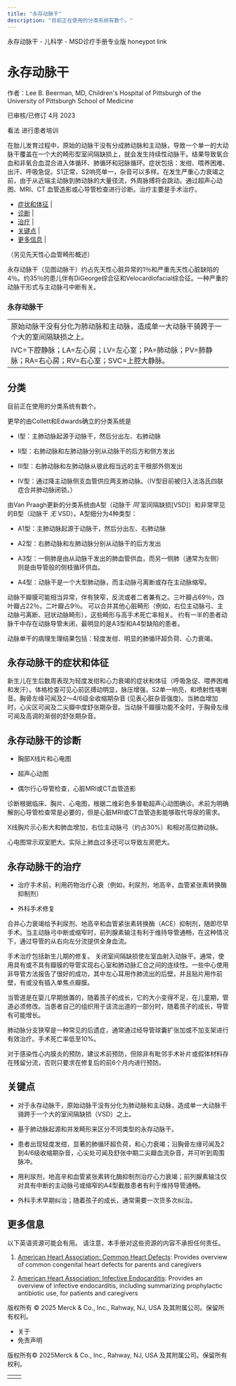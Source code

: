 ```yaml
---
title: "永存动脉干"
description: "目前正在使用的分类系统有数个。"
---
```


﻿永存动脉干 \- 儿科学 \- MSD诊疗手册专业版 honeypot link

# 永存动脉干

作者：Lee B. Beerman, MD, Children's Hospital of Pittsburgh of the University of Pittsburgh School of
Medicine

已审核/已修订 4月 2023

看法 进行患者培训

在胎儿发育过程中，原始的动脉干没有分成肺动脉和主动脉，导致一个单一的大动脉干覆盖在一个大的畸形型室间隔缺损上，就会发生持续性动脉干。结果导致氧合血和非氧合血混合进入体循环、肺循环和冠脉循环。症状包括：发绀、喂养困难、出汗、呼吸急促。S1正常，S2响亮单一，杂音可以多样。在发生严重心力衰竭之前，由于从近端主动脉到肺动脉的大量径流，外周脉搏将会跳动。通过超声心动图、MRI、CT 血管造影或心导管检查进行诊断。治疗主要是手术治疗。

- [症状和体征](#症状和体征_v1096890_zh) \|
- [诊断](#诊断_v1096894_zh) \|
- [治疗](#治疗_v1096906_zh) \|
- [关键点](#关键点_v11550943_zh) \|
- [更多信息](#更多信息_v50702598_zh) \|

（另见先天性心血管畸形概述）

永存动脉干（见图动脉干）约占先天性心脏异常的1％和严重先天性心脏缺陷的4％。约35％的患儿伴有DiGeorge综合征和Velocardiofacial综合征。一种严重的动脉干形式与主动脉弓中断有关。

### 永存动脉干

|     |
| --- |
| 原始动脉干没有分化为肺动脉和主动脉，造成单一大动脉干骑跨于一个大的室间隔缺损之上。<br> |
| IVC=下腔静脉；LA=左心房；LV=左心室；PA=肺动脉；PV=肺静脉；RA=右心房；RV=右心室；SVC=上腔大静脉。 |

## 分类

目前正在使用的分类系统有数个。

更早的由Collett和Edwards确立的分类系统是

- Ⅰ型：主肺动脉起源于动脉干，然后分出左、右肺动脉

- Ⅱ型：右肺动脉和左肺动脉分别从动脉干的后方和侧方发出

- Ⅲ型：右肺动脉和左肺动脉从彼此相当远的主干根部外侧发出

- IV型：通过降主动脉侧支血管供应两支肺动脉。（IV型目前被归入法洛氏四联症合并肺动脉闭锁。）


由Van Praagh更新的分类系统由A型（动脉干 _同_ 室间隔缺损\[VSD\]）和非常罕见的B型（动脉干 _无_ VSD）。A型细分为4种类型：

- A1型：主肺动脉起源于动脉干，然后分出左、右肺动脉

- A2型：右肺动脉和左肺动脉分别从动脉干的后方发出

- A3型：一侧肺是由从动脉干发出的肺血管供血，而另一侧肺（通常为左侧）则是由导管般的侧枝循环供血。

- A4型：动脉干是一个大型肺动脉，而主动脉弓离断或存在主动脉缩窄。


动脉干瓣膜可能相当异常，伴有狭窄，反流或者二者兼有之。三叶瓣占69％，四叶瓣占22％，二叶瓣占9％。 可以合并其他心脏畸形（例如，右位主动脉弓、主动脉弓离断、冠状动脉畸形），这些畸形与高手术死亡率相关。 约有一半的患者动脉干中存在动脉导管未闭，最明显的是A3型和A4型缺陷的患者。

动脉单干的病理生理结果包括：轻度发绀、明显的肺循环超负荷、心力衰竭。

## 永存动脉干的症状和体征

新生儿在生后数周表现为轻度发绀和心力衰竭的症状和体征（呼吸急促、喂养困难和发汗）。体格检查可见心前区搏动明显，脉压增强，S2单一响亮，和喷射性喀喇音。胸骨左缘可闻及2～4/6级全收缩期杂音 (见表心脏杂音强度)。当肺血增加时，心尖区可闻及二尖瓣中度舒张期杂音。当动脉干瓣膜功能不全时，于胸骨左缘可闻及高调的渐弱的舒张期杂音。

## 永存动脉干的诊断

- 胸部X线片和心电图

- 超声心动图

- 偶尔行心导管检查，心脏MRI或CT血管造影


诊断根据临床、胸片、心电图，根据二维彩色多普勒超声心动图确诊。术前为明确解剖心导管检查常是必要的，但是心脏MRI或CT血管造影能够取代导尿的需求。

X线胸片示心影大和肺血增加，右位主动脉弓（约占30%）和相对高位肺动脉。

心电图常示双室肥大。实际上肺血过多还可以导致左房肥大。

## 永存动脉干的治疗

- 治疗手术前，利用药物治疗心衰（例如，利尿剂，地高辛，血管紧张素转换酶抑制剂）

- 外科手术修复


合并心力衰竭给予利尿剂、地高辛和血管紧张素转换酶（ACE）抑制剂，随即尽早手术。当主动脉弓中断或缩窄时，前列腺素输注有利于维持导管通畅，在这种情况下，通过导管的从右向左分流提供全身血流。

手术治疗包括新生儿期的修复。 关闭室间隔缺损使左室血射入动脉干。通常，使用具有或不具有瓣膜的导管实现右心室和肺动脉汇合之间的连续性。一些中心使用非导管方法报告了很好的成功，其中左心耳用作肺流出的后壁，并且贴片用作前壁，有或没有插入单焦点瓣膜。

当管道是在婴儿早期放置的，随着孩子的成长，它的大小变得不足，在儿童期，管道必须修改。当患者自己的组织用于该流出道的一部分时，随着孩子的成长，导管有可能增长。

肺动脉分支狭窄是一种常见的后遗症，通常通过经导管球囊扩张加或不加支架进行有效治疗。手术死亡率低至10%。

对于感染性心内膜炎的预防，建议术前预防，但除非有毗邻手术补片或假体材料存在残留分流，否则只要求在修复后的前6个月内进行预防。

## 关键点

- 对于永存动脉干，原始动脉干没有分化为肺动脉和主动脉，造成单一大动脉干骑跨于一个大的室间隔缺损（VSD）之上。

- 基于肺动脉起源和并发畸形来区分不同类型的永存动脉干。

- 患者出现轻度发绀，显著的肺循环超负荷，和心力衰竭；沿胸骨左缘可闻及2到4/6级收缩期杂音，心尖处可闻及舒张中期二尖瓣血流杂音，并可听到周围脉冲。

- 用利尿剂，地高辛和血管紧张素转化酶抑制剂治疗心力衰竭；前列腺素输注仅对具有中断的主动脉弓或缩窄的A4型截肢患者有利于维持导管通畅。

- 外科手术早期纠治；随着孩子的成长，通常需要一次货多次纠治。


## 更多信息

以下英语资源可能会有用。 请注意，本手册对这些资源的内容不承担任何责任。

1. [American Heart Association: Common Heart Defects](https://www.heart.org/en/health-topics/congenital-heart-defects/about-congenital-heart-defects/common-types-of-heart-defects): Provides overview of common congenital heart defects for parents and caregivers

2. [American Heart Association: Infective Endocarditis](https://www.heart.org/en/health-topics/infective-endocarditis): Provides an overview of infective endocarditis, including summarizing prophylactic antibiotic use, for patients and caregivers




版权所有 © 2025
Merck & Co., Inc., Rahway, NJ, USA 及其附属公司。保留所有权利。

- 关于
- 免责声明

版权所有© 2025Merck & Co., Inc., Rahway, NJ, USA 及其附属公司。保留所有权利。

|     |     |
| --- | --- |
|  |  |
